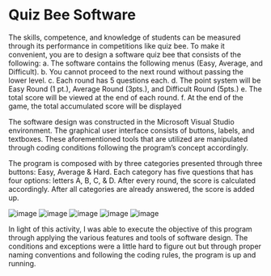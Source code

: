 # Quiz Bee Software

The skills, competence, and knowledge of students can be measured through its performance in competitions like quiz bee. To make it convenient, you are to design a software quiz bee that consists of the following: 
a.	The software contains the following menus (Easy, Average, and Difficult).
b.	You cannot proceed to the next round without passing the lower level.
c.	Each round has 5 questions each.
d.	The point system will be Easy Round (1 pt.), Average Round (3pts.), and Difficult Round (5pts.) 
e.	The total score will be viewed at the end of each round.
f.	At the end of the game, the total accumulated score will be displayed

The software design was constructed in the Microsoft Visual Studio environment. The graphical user interface consists of buttons, labels, and textboxes. These aforementioned tools that are utilized are manipulated through coding conditions following the program’s concept accordingly.

The program is composed with by three categories presented through three buttons: Easy, Average & Hard. Each category has five questions that has four options: letters A, B, C, & D. After every round, the score is calculated accordingly. After all categories are already answered, the score is added up. 

![image](https://github.com/user-attachments/assets/d35cc1c3-dd9b-483c-bfb7-a4eb820bd15d)
![image](https://github.com/user-attachments/assets/dbf31afc-2b50-4d72-942b-f4b53b759614)
![image](https://github.com/user-attachments/assets/6c98161f-5d12-4754-a87e-522aa43ab94e)
![image](https://github.com/user-attachments/assets/78d1cf87-a949-4c94-84ed-ea724a017cba)
![image](https://github.com/user-attachments/assets/70f51b1c-4589-4c0f-995c-7581acc88bf6)

In light of this activity, I was able to execute the objective of this program through applying the various features and tools of software design. The conditions and exceptions were a little hard to figure out but through proper naming conventions and following the coding rules, the program is up and running. 





